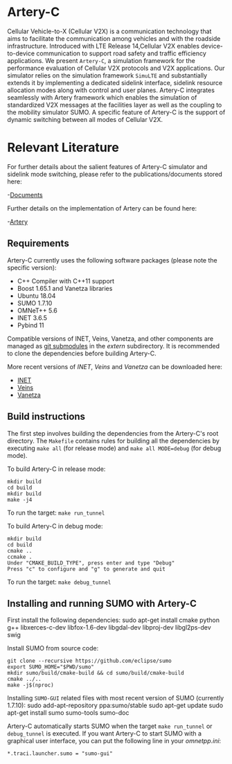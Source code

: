 # Artery-C

Cellular Vehicle-to-X (Cellular V2X) is a communication technology that aims to facilitate the communication among vehicles and with the roadside infrastructure. Introduced with LTE Release 14,Cellular V2X enables device-to-device communication to support road safety and traffic efficiency applications. We present ``Artery-C``, a simulation framework for the performance evaluation of Cellular V2X protocols and V2X applications. Our simulator relies on the simulation framework ``SimuLTE`` and substantially extends it by implementing a dedicated sidelink interface, sidelink resource allocation modes along with control and user planes. Artery-C integrates seamlessly with Artery framework which enables the simulation of standardized V2X messages at the facilities layer as well as the coupling to the mobility simulator SUMO. A specific feature of Artery-C is the support of dynamic switching between all modes of Cellular V2X.

# Relevant Literature
For further details about the salient features of Artery-C simulator and sidelink mode switching, please refer to the publications/documents stored here:

-[Documents](https://github.com/anupama1990/Documents.git)

Further details on the implementation of Artery can be found here:

-[Artery](https://github.com/riebl/artery.git)


## Requirements

Artery-C currently uses the following software packages (please note the specific version):
* C++ Compiler with C++11 support
* Boost 1.65.1 and Vanetza libraries
* Ubuntu 18.04
* SUMO 1.7.10 
* OMNeT++ 5.6 
* INET 3.6.5
* Pybind 11


Compatible versions of INET, Veins, Vanetza, and other components are managed as [git submodules](https://git-scm.com/docs/git-submodule) in the *extern* subdirectory.
It is recommended to clone the dependencies before building Artery-C.

More recent versions of *INET*, *Veins* and *Vanetza* can be downloaded here:

- [INET](https://github.com/inet-framework/inet)
- [Veins](https://github.com/sommer/veins)
- [Vanetza](https://github.com/riebl/vanetza)


## Build instructions
The first step involves building the dependencies from the Artery-C's root directory. The ``Makefile`` contains rules for building all the dependencies by executing ``make all`` (for release mode) and ``make all MODE=debug`` (for debug mode).

To build Artery-C in release mode:

	mkdir build
	cd build
	mkdir build
	make -j4

To run the target:
``make run_tunnel``
	

To build Artery-C in debug mode:
	 
	mkdir build
	cd build
	cmake ..
	ccmake .
	Under "CMAKE_BUILD_TYPE", press enter and type "Debug"
	Press "c" to configure and "g" to generate and quit
	
To run the target:
	``make debug_tunnel``

## Installing and running SUMO with Artery-C

First install the following dependencies:
	sudo apt-get install cmake python g++ libxerces-c-dev libfox-1.6-dev libgdal-dev libproj-dev libgl2ps-dev swig

Install SUMO from source code:

	git clone --recursive https://github.com/eclipse/sumo
 	export SUMO_HOME="$PWD/sumo"
 	mkdir sumo/build/cmake-build && cd sumo/build/cmake-build
 	cmake ../..
 	make -j$(nproc)

Installing ``SUMO-GUI`` related files with most recent version of SUMO (currently 1.7.10):
	sudo add-apt-repository ppa:sumo/stable
	sudo apt-get update
	sudo apt-get install sumo sumo-tools sumo-doc

Artery-C automatically starts SUMO when the target ``make run_tunnel`` or ``debug_tunnel`` is executed. If you want Artery-C to start SUMO with a graphical user interface, you can put the following line in your *omnetpp.ini*:

    *.traci.launcher.sumo = "sumo-gui"
